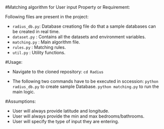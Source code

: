 #Matching algorithm for User input Property or Requirement:

Following files are present in the project:
- `radius_db.py`: Database creationg file do that a sample databases can be created in real time.
- `dataset.py` : Contains all the datasets and environment variables.
- `matching.py` : Main algorithm file.
- `rules.py` : Matching rules.
- `util.py` : Utility functions.

#Usage:
- Navigate to the cloned repository:
    `cd Radius`
    
- The following two commands have to be executed in sccession:
    `python radius_db.py` to create sample Database.
    `python matching.py` to run the main logic.
    

#Assumptions:
- User will always provide latitude and longitude.
- User will always provide the min and max bedrooms/bathrooms.
- User will specify the type of input they are entering.